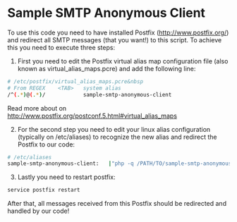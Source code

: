 Sample SMTP Anonymous Client
=============================

To use this code you need to have installed Postfix (http://www.postfix.org/) and redirect all SMTP messages
(that you want!) to this script. To achieve this you need to execute three steps:

1. First you need to edit the Postfix virtual alias map configuration file (also known as virtual_alias_maps.pcre)
and add the following line:

```sh
# /etc/postfix/virtual_alias_maps.pcre&nbsp
# From REGEX    <TAB>   system alias
/^(.*)@(.*)/            sample-smtp-anonymous-client
```

Read more about on http://www.postfix.org/postconf.5.html#virtual_alias_maps

2. For the second step you need to edit your linux alias configuration (typically on /etc/aliases) to recognize
the new alias and redirect the Postfix to our code:


```sh
# /etc/aliases
sample-smtp-anonymous-client:   |"php -q /PATH/TO/sample-smtp-anonymous-client/app/console eb:mailbox-handler"
```

3. Lastly you need to restart postfix:


```sh
service postfix restart
```

After that, all messages received from this Postfix should be redirected and handled by our code!


